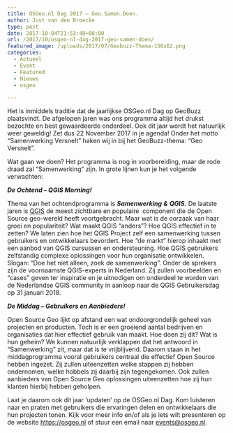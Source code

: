 ```yaml
---
title: OSGeo.nl Dag 2017 – Geo.Samen.Doen.
author: Just van den Broecke
type: post
date: 2017-10-04T21:53:48+00:00
url: /2017/10/osgeo-nl-dag-2017-geo-samen-doen/
featured_image: /uploads/2017/07/Geobuzz-Thema-150x62.png
categories:
  - Actueel
  - Event
  - Featured
  - Nieuws
  - osgeo

---
```

<span style="font-weight: 400;">Het is inmiddels traditie dat de jaarlijkse OSGeo.nl Dag op GeoBuzz plaatsvindt. De afgelopen jaren was ons programma altijd het drukst bezochte en best gewaardeerde onderdeel. Ook dit jaar wordt het natuurlijk weer geweldig! Zet dus 22 November 2017 in je agenda! Onder het motto &#8220;Samenwerking Versnelt&#8221; haken wij in bij het GeoBuzz-thema: “Geo Versnelt”. </span>

Wat gaan we doen? Het programma is nog in voorbereiding, maar de rode draad zal &#8220;Samenwerking&#8221; zijn. In grote lijnen kun je het volgende verwachten:

_**De Ochtend &#8211; QGIS Morning!**_

Thema van het ochtendprogramma is _**Samenwerking**_ _**&**_ _**QGIS.**_ De laatste jaren is [QGIS][1] de meest zichtbare en populaire  component die de Open Source geo-wereld heeft voortgebracht. Maar wat is de oorzaak van haar groei en populariteit? Wat maakt QGIS &#8220;anders&#8221;? Hoe QGIS effectief in te zetten? We laten zien hoe het QGIS Project zelf een samenwerking tussen gebruikers en ontwikkelaars bevordert. Hoe &#8220;de markt&#8221; hierop inhaakt met een aanbod van QGIS cursussen en ondersteuning. Hoe QGIS gebruikers zelfstandig complexe oplossingen voor hun organisatie ontwikkelen. Slogan: &#8220;Doe het niet alleen, zoek de samenwerking&#8221;. Onder de sprekers zijn de voornaamste QGIS-experts in Nederland. Zij zullen voorbeelden en &#8220;cases&#8221; geven ter inspiratie en je uitnodigen om onderdeel te worden van de Nederlandse QGIS community in aanloop naar de QGIS Gebruikersdag op 31 januari 2018.

_**De Middag &#8211; Gebruikers en Aanbieders!**_

Open Source Geo lijkt op afstand een wat ondoorgrondelijk geheel van projecten en producten. Toch is er een groeiend aantal bedrijven en organisaties dat hier effectief gebruik van maakt. Hoe doen zij dit? Wat is hun geheim? We kunnen natuurlijk verklappen dat het antwoord in &#8220;Samenwerking&#8221; zit, maar dat is te vrijblijvend. Daarom staan in het middagprogramma vooral gebruikers centraal die effectief Open Source hebben ingezet. Zij zullen uiteenzetten welke stappen zij hebben ondernomen, welke hobbels zij daarbij zijn tegengekomen. Ook zullen aanbieders van Open Source Geo oplossingen uiteenzetten hoe zij hun klanten hierbij hebben geholpen.

<span style="font-weight: 400;">Laat je daarom ook dit jaar &#8216;updaten&#8217; op de OSGeo.nl Dag. Kom luisteren naar en praten met gebruikers die ervaringen delen en ontwikkelaars die hun projecten tonen. Kijk voor meer info en/of als je iets wilt presenteren op de website </span>[<span style="font-weight: 400;">https://osgeo.nl</span>][2] <span style="font-weight: 400;">of stuur een email naar </span>[<span style="font-weight: 400;">events@osgeo.nl</span>][3]<span style="font-weight: 400;">. </span>

 [1]: http://qgis.org/
 [2]: https://osgeo.nl
 [3]: mailto:events@osgeo.nl